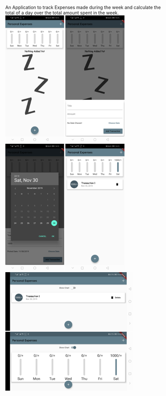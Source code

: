 An Application to track Expenses made during the week and calculate the total of a day over the total amount spent in the week.
<br>
<img src="screenshots/1.jpg" height="400">
<img src="screenshots/2.jpg" height="400">
<img src="screenshots/3.jpg" height="400">
<img src="screenshots/4.jpg" height="400">
<img src="screenshots/5.jpg" width="400">
<img src="screenshots/6.jpg" width="400">
